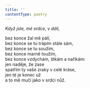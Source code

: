 ```yaml
---
title: ''
contentType: poetry
---
```


<section>

_Když jste, mé srdce, v dáli,_

bez konce žal mě pálí,  
bez konce se tu trápím stále sám,  
bez konce se tu soužím,  
bez konce marně toužím,  
bez konce vzdychám, štkám a naříkám:  
jen naděje, že zase  
spatřím ty vaše zraky v celé kráse,  
jen té je konec už  
a to mě mučí jako v srdci nůž.

</section>
